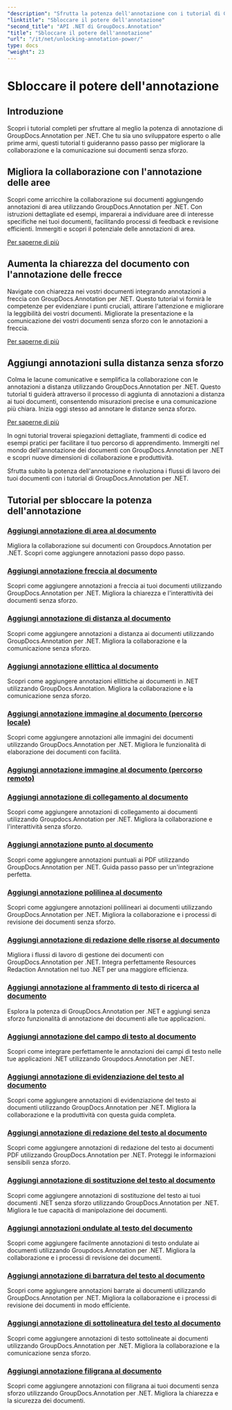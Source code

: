 ```yaml
---
"description": "Sfrutta la potenza dell'annotazione con i tutorial di GroupDocs.Annotation per .NET. Impara ad aggiungere annotazioni passo dopo passo e migliora la collaborazione senza sforzo."
"linktitle": "Sbloccare il potere dell'annotazione"
"second_title": "API .NET di GroupDocs.Annotation"
"title": "Sbloccare il potere dell'annotazione"
"url": "/it/net/unlocking-annotation-power/"
type: docs
"weight": 23
---
```


# Sbloccare il potere dell'annotazione

## Introduzione

Scopri i tutorial completi per sfruttare al meglio la potenza di annotazione di GroupDocs.Annotation per .NET. Che tu sia uno sviluppatore esperto o alle prime armi, questi tutorial ti guideranno passo passo per migliorare la collaborazione e la comunicazione sui documenti senza sforzo.

## Migliora la collaborazione con l'annotazione delle aree

Scopri come arricchire la collaborazione sui documenti aggiungendo annotazioni di area utilizzando GroupDocs.Annotation per .NET. Con istruzioni dettagliate ed esempi, imparerai a individuare aree di interesse specifiche nei tuoi documenti, facilitando processi di feedback e revisione efficienti. Immergiti e scopri il potenziale delle annotazioni di area.

[Per saperne di più](./add-area-annotation/)

## Aumenta la chiarezza del documento con l'annotazione delle frecce

Navigate con chiarezza nei vostri documenti integrando annotazioni a freccia con GroupDocs.Annotation per .NET. Questo tutorial vi fornirà le competenze per evidenziare i punti cruciali, attirare l'attenzione e migliorare la leggibilità dei vostri documenti. Migliorate la presentazione e la comunicazione dei vostri documenti senza sforzo con le annotazioni a freccia.

[Per saperne di più](./add-arrow-annotation/)

## Aggiungi annotazioni sulla distanza senza sforzo

Colma le lacune comunicative e semplifica la collaborazione con le annotazioni a distanza utilizzando GroupDocs.Annotation per .NET. Questo tutorial ti guiderà attraverso il processo di aggiunta di annotazioni a distanza ai tuoi documenti, consentendo misurazioni precise e una comunicazione più chiara. Inizia oggi stesso ad annotare le distanze senza sforzo.

[Per saperne di più](./add-distance-annotation/)

In ogni tutorial troverai spiegazioni dettagliate, frammenti di codice ed esempi pratici per facilitare il tuo percorso di apprendimento. Immergiti nel mondo dell'annotazione dei documenti con GroupDocs.Annotation per .NET e scopri nuove dimensioni di collaborazione e produttività.

Sfrutta subito la potenza dell'annotazione e rivoluziona i flussi di lavoro dei tuoi documenti con i tutorial di GroupDocs.Annotation per .NET.

## Tutorial per sbloccare la potenza dell'annotazione
### [Aggiungi annotazione di area al documento](./add-area-annotation/)
Migliora la collaborazione sui documenti con Groupdocs.Annotation per .NET. Scopri come aggiungere annotazioni passo dopo passo.
### [Aggiungi annotazione freccia al documento](./add-arrow-annotation/)
Scopri come aggiungere annotazioni a freccia ai tuoi documenti utilizzando GroupDocs.Annotation per .NET. Migliora la chiarezza e l'interattività dei documenti senza sforzo.
### [Aggiungi annotazione di distanza al documento](./add-distance-annotation/)
Scopri come aggiungere annotazioni a distanza ai documenti utilizzando GroupDocs.Annotation per .NET. Migliora la collaborazione e la comunicazione senza sforzo.
### [Aggiungi annotazione ellittica al documento](./add-ellipse-annotation/)
Scopri come aggiungere annotazioni ellittiche ai documenti in .NET utilizzando GroupDocs.Annotation. Migliora la collaborazione e la comunicazione senza sforzo.
### [Aggiungi annotazione immagine al documento (percorso locale)](./add-image-annotation-local-path/)
Scopri come aggiungere annotazioni alle immagini dei documenti utilizzando GroupDocs.Annotation per .NET. Migliora le funzionalità di elaborazione dei documenti con facilità.
### [Aggiungi annotazione immagine al documento (percorso remoto)](./add-image-annotation-remote-path/)
### [Aggiungi annotazione di collegamento al documento](./add-link-annotation/)
Scopri come aggiungere annotazioni di collegamento ai documenti utilizzando Groupdocs.Annotation per .NET. Migliora la collaborazione e l'interattività senza sforzo.
### [Aggiungi annotazione punto al documento](./add-point-annotation/)
Scopri come aggiungere annotazioni puntuali ai PDF utilizzando GroupDocs.Annotation per .NET. Guida passo passo per un'integrazione perfetta.
### [Aggiungi annotazione polilinea al documento](./add-polyline-annotation/)
Scopri come aggiungere annotazioni polilineari ai documenti utilizzando GroupDocs.Annotation per .NET. Migliora la collaborazione e i processi di revisione dei documenti senza sforzo.
### [Aggiungi annotazione di redazione delle risorse al documento](./add-resources-redaction-annotation/)
Migliora i flussi di lavoro di gestione dei documenti con GroupDocs.Annotation per .NET. Integra perfettamente Resources Redaction Annotation nel tuo .NET per una maggiore efficienza.
### [Aggiungi annotazione al frammento di testo di ricerca al documento](./add-search-text-fragment-annotation/)
Esplora la potenza di GroupDocs.Annotation per .NET e aggiungi senza sforzo funzionalità di annotazione dei documenti alle tue applicazioni.
### [Aggiungi annotazione del campo di testo al documento](./add-text-field-annotation/)
Scopri come integrare perfettamente le annotazioni dei campi di testo nelle tue applicazioni .NET utilizzando Groupdocs.Annotation per .NET.
### [Aggiungi annotazione di evidenziazione del testo al documento](./add-text-highlight-annotation/)
Scopri come aggiungere annotazioni di evidenziazione del testo ai documenti utilizzando GroupDocs.Annotation per .NET. Migliora la collaborazione e la produttività con questa guida completa.
### [Aggiungi annotazione di redazione del testo al documento](./add-text-redaction-annotation/)
Scopri come aggiungere annotazioni di redazione del testo ai documenti PDF utilizzando GroupDocs.Annotation per .NET. Proteggi le informazioni sensibili senza sforzo.
### [Aggiungi annotazione di sostituzione del testo al documento](./add-text-replacement-annotation/)
Scopri come aggiungere annotazioni di sostituzione del testo ai tuoi documenti .NET senza sforzo utilizzando GroupDocs.Annotation per .NET. Migliora le tue capacità di manipolazione dei documenti.
### [Aggiungi annotazioni ondulate al testo del documento](./add-text-squiggly-annotation/)
Scopri come aggiungere facilmente annotazioni di testo ondulate ai documenti utilizzando Groupdocs.Annotation per .NET. Migliora la collaborazione e i processi di revisione dei documenti.
### [Aggiungi annotazione di barratura del testo al documento](./add-text-strikeout-annotation/)
Scopri come aggiungere annotazioni barrate ai documenti utilizzando GroupDocs.Annotation per .NET. Migliora la collaborazione e i processi di revisione dei documenti in modo efficiente.
### [Aggiungi annotazione di sottolineatura del testo al documento](./add-text-underline-annotation/)
Scopri come aggiungere annotazioni di testo sottolineate ai documenti utilizzando GroupDocs.Annotation per .NET. Migliora la collaborazione e la comunicazione senza sforzo.
### [Aggiungi annotazione filigrana al documento](./add-watermark-annotation/)
Scopri come aggiungere annotazioni con filigrana ai tuoi documenti senza sforzo utilizzando GroupDocs.Annotation per .NET. Migliora la chiarezza e la sicurezza dei documenti.